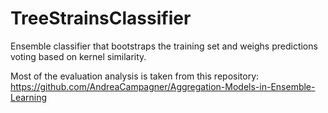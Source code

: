# TreeStrainsClassifier
 
Ensemble classifier that bootstraps the training set and weighs predictions voting based on kernel similarity.

Most of the evaluation analysis is taken from this repository: https://github.com/AndreaCampagner/Aggregation-Models-in-Ensemble-Learning
